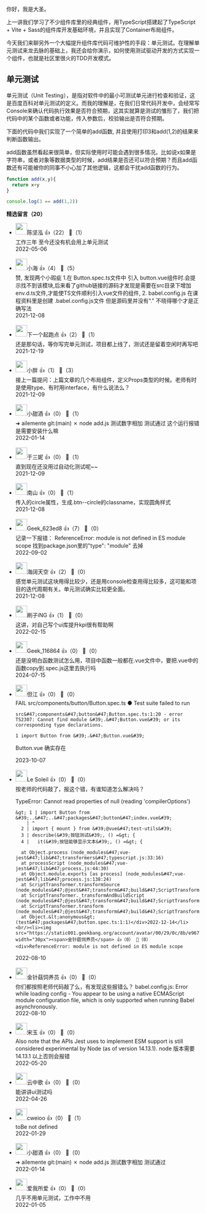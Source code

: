你好，我是大圣。

上一讲我们学习了不少组件库里的经典组件，用TypeScript搭建起了TypeScript + Vite + Sass的组件库开发基础环境，并且实现了Container布局组件。

今天我们来聊另外一个大幅提升组件库代码可维护性的手段：单元测试。在理解单元测试来龙去脉的基础上，我还会给你演示，如何使用测试驱动开发的方式实现一个组件，也就是社区里很火的TDD开发模式。

## 单元测试

单元测试（Unit Testing），是指对软件中的最小可测试单元进行检查和验证，这是百度百科对单元测试的定义。而我的理解是，在我们日常代码开发中，会经常写Console来确认代码执行效果是否符合预期，这其实就算是测试的雏形了，我们把代码中的某个函数或者功能，传入参数后，校验输出是否符合预期。

下面的代码中我们实现了一个简单的add函数, 并且使用打印3和add(1,2)的结果来判断函数输出。

add函数虽然看起来很简单，但实际使用时可能会遇到很多情况。比如说x如果是字符串，或者对象等数据类型的时候，add结果是否还可以符合预期？而且add函数还有可能被你的同事不小心加了其他逻辑，这都会干扰add函数的行为。

```javascript
function add(x,y){
  return x+y
}

console.log(3 == add(1,2))
```
<div><strong>精选留言（20）</strong></div><ul>
<li><img src="https://static001.geekbang.org/account/avatar/00/25/91/09/6f0b987a.jpg" width="30px"><span>陈坚泓</span> 👍（22） 💬（1）<div>工作三年 至今还没有机会用上单元测试</div>2022-05-06</li><br/><li><img src="https://thirdwx.qlogo.cn/mmopen/vi_32/kDyoSquJMmpZ8MDZRPh6U1n8ry7zW4fRUJ78yxOag61qSUtZQ953y2maNBpjkiaFd21UpIh95sxP6OegcNloFCA/132" width="30px"><span>小海</span> 👍（4） 💬（5）<div>赞, 发现两个小瑕疵
1.在 Button.spec.ts文件中 引入 button.vue组件时.会提示找不到该模块,后来看了github链接的源码才发现是需要在src目录下增加 env.d.ts文件,才能使TS文件顺利引入vue文件的组件,
2. babel.config.js 在课程资料里是创建  .babel.config.js文件  但是源码里并没有&quot;.&quot; 不晓得哪个才是正确写法</div>2021-12-08</li><br/><li><img src="https://static001.geekbang.org/account/avatar/00/2a/fe/8a/8b5f5a66.jpg" width="30px"><span>下一个起跑点</span> 👍（2） 💬（1）<div>还是那句话，等你写完单元测试，项目都上线了，测试还是留着空闲时再写吧</div>2021-12-19</li><br/><li><img src="https://static001.geekbang.org/account/avatar/00/10/c3/58/ba171e09.jpg" width="30px"><span>小胖</span> 👍（1） 💬（3）<div>接上一篇提问：上篇文章的几个布局组件，定义Props类型的时候。老师有时是使用type、有时用interface，有什么说法么？</div>2021-12-09</li><br/><li><img src="https://static001.geekbang.org/account/avatar/00/2a/fa/7d/6a5065e6.jpg" width="30px"><span>小甜酒</span> 👍（0） 💬（1）<div>
➜  ailemente git:(main) ✗ node add.js
测试数字相加 测试通过
这个运行报错是需要安装什么嘛</div>2022-01-14</li><br/><li><img src="https://thirdwx.qlogo.cn/mmopen/vi_32/7icj7X67vvABNjC284ichONicn6PFeZSUAdclWKr8FJIHfWUzx6azxPuDcCNODV8ZmqXMAUibvJZiaXsYxKCmtJfxkg/132" width="30px"><span>于三妮</span> 👍（0） 💬（1）<div>直到现在还没用过自动化测试呢~~</div>2021-12-09</li><br/><li><img src="https://static001.geekbang.org/account/avatar/00/12/e9/42/1de79e71.jpg" width="30px"><span>南山</span> 👍（0） 💬（1）<div>传入的circle属性，生成.btn--circle的classname，实现圆角样式</div>2021-12-08</li><br/><li><img src="https://thirdwx.qlogo.cn/mmopen/vi_32/DYAIOgq83errHypG6kuO0YibnBulyljZ8P5Mtb9iaicVx2VoibKNjYKJfTw16QvmDMmKM5gLsEtno0xU2VnM2FUTzQ/132" width="30px"><span>Geek_623ed8</span> 👍（7） 💬（0）<div>记录一下报错：
ReferenceError: module is not defined in ES module scope
找到package.json里的&quot;type&quot;: &quot;module&quot; 去掉</div>2022-09-02</li><br/><li><img src="https://static001.geekbang.org/account/avatar/00/14/3f/a8/8da58e53.jpg" width="30px"><span>海阔天空</span> 👍（2） 💬（0）<div>感觉单元测试这块用得比较少，还是用console检查用得比较多，这可能和项目的迭代周期有关。单元测试确实比较更全面。</div>2021-12-08</li><br/><li><img src="https://static001.geekbang.org/account/avatar/00/1c/ed/48/4a40816a.jpg" width="30px"><span>刷子iNG</span> 👍（1） 💬（0）<div>这讲，对自己写个ui库提升kpi很有帮助啊</div>2022-02-15</li><br/><li><img src="https://thirdwx.qlogo.cn/mmopen/vi_32/LWicoUend7QOH6pyXGJyJicFn2ITHZ7iaVorxj3cNlX0EOfknIvgC0mPrVPS0CavPGbwMbRM3Jb0V7HIRicq5bEc8g/132" width="30px"><span>Geek_116864</span> 👍（0） 💬（0）<div>还是没明白函数测试怎么用，项目中函数一般都在.vue文件中，要把.vue中的函数copy到.spec.js这里去执行吗</div>2024-07-15</li><br/><li><img src="https://static001.geekbang.org/account/avatar/00/1e/54/d0/6a04d601.jpg" width="30px"><span>但江</span> 👍（0） 💬（0）<div> FAIL  src&#47;components&#47;button&#47;Button.spec.ts
  ● Test suite failed to run

    src&#47;components&#47;button&#47;Button.spec.ts:1:20 - error TS2307: Cannot find module &#39;.&#47;Button.vue&#39; or its corresponding type declarations.

    1 import Button from &#39;.&#47;Button.vue&#39;

Button.vue 确实存在</div>2023-10-07</li><br/><li><img src="https://static001.geekbang.org/account/avatar/00/17/05/81/da39f079.jpg" width="30px"><span>Le Soleil</span> 👍（0） 💬（0）<div>按老师的代码敲了，报这个错，有谁知道怎么解决吗？

TypeError: Cannot read properties of null (reading &#39;compilerOptions&#39;)

    &gt; 1 | import Button from &#39;..&#47;..&#47;packages&#47;button&#47;index.vue&#39;
        | ^
      2 | import { mount } from &#39;@vue&#47;test-utils&#39;
      3 | describe(&#39;按钮测试&#39;, () =&gt; {
      4 |   it(&#39;按钮能够显示文本&#39;, () =&gt; {

      at Object.process (node_modules&#47;vue-jest&#47;lib&#47;transformers&#47;typescript.js:33:16)
      at processScript (node_modules&#47;vue-jest&#47;lib&#47;process.js:44:30)
      at Object.module.exports [as process] (node_modules&#47;vue-jest&#47;lib&#47;process.js:138:24)
      at ScriptTransformer.transformSource (node_modules&#47;@jest&#47;transform&#47;build&#47;ScriptTransformer.js:464:35)
      at ScriptTransformer._transformAndBuildScript (node_modules&#47;@jest&#47;transform&#47;build&#47;ScriptTransformer.js:569:40)
      at ScriptTransformer.transform (node_modules&#47;@jest&#47;transform&#47;build&#47;ScriptTransformer.js:607:25)
      at Object.&lt;anonymous&gt; (test&#47;packages&#47;button.spec.ts:1:1)</div>2022-12-14</li><br/><li><img src="https://static001.geekbang.org/account/avatar/00/29/0c/8b/e967775c.jpg" width="30px"><span>金针菇饲养员</span> 👍（0） 💬（0）<div>ReferenceError: module is not defined in ES module scope
</div>2022-08-10</li><br/><li><img src="https://static001.geekbang.org/account/avatar/00/29/0c/8b/e967775c.jpg" width="30px"><span>金针菇饲养员</span> 👍（0） 💬（0）<div>你们都按照老师代码敲了么，有发现这些报错么？
babel.config.js: Error while loading config - You appear to be using a native ECMAScript module configuration file, which is only supported when running Babel asynchronously.</div>2022-08-10</li><br/><li><img src="https://static001.geekbang.org/account/avatar/00/14/c2/67/93b7c47e.jpg" width="30px"><span>宋玉</span> 👍（0） 💬（0）<div>Also note that the APIs Jest uses to implement ESM support is still considered experimental by Node (as of version 14.13.1). node 版本需要 14.13.1 以上否则会报错</div>2022-05-20</li><br/><li><img src="https://static001.geekbang.org/account/avatar/00/1b/90/6e/d729672d.jpg" width="30px"><span>云中歌</span> 👍（0） 💬（0）<div>能讲讲ui测试吗</div>2022-04-26</li><br/><li><img src="https://static001.geekbang.org/account/avatar/00/10/97/44/52b5e2e2.jpg" width="30px"><span>cweioo</span> 👍（0） 💬（1）<div>toBe not defined</div>2022-01-29</li><br/><li><img src="https://static001.geekbang.org/account/avatar/00/2a/fa/7d/6a5065e6.jpg" width="30px"><span>小甜酒</span> 👍（0） 💬（0）<div>
➜  ailemente git:(main) ✗ node add.js
测试数字相加 测试通过</div>2022-01-14</li><br/><li><img src="https://static001.geekbang.org/account/avatar/00/10/b7/59/9a0cad96.jpg" width="30px"><span>爱我所爱</span> 👍（0） 💬（0）<div>几乎不用单元测试，工作中不用</div>2022-01-05</li><br/>
</ul>